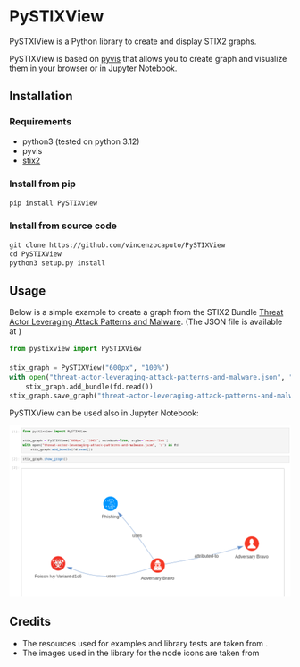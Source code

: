 # PySTIXView
PySTXIView is a Python library to create and display STIX2 graphs.

PySTIXView is based on [pyvis](https://github.com/WestHealth/pyvis/) that allows you to create graph and visualize them in your browser or in Jupyter Notebook.

## Installation

### Requirements
- python3 (tested on python 3.12)
- pyvis
- [stix2](https://github.com/oasis-open/cti-python-stix2)

### Install from pip
```
pip install PySTIXview
```

### Install from source code

```
git clone https://github.com/vincenzocaputo/PySTIXView
cd PySTIXView
python3 setup.py install
```

## Usage

Below is a simple example to create a graph from the STIX2 Bundle [Threat Actor Leveraging Attack Patterns and Malware](https://oasis-open.github.io/cti-documentation/examples/threat-actor-leveraging-attack-patterns-and-malware). (The JSON file is available at [](https://github.com/oasis-open/cti-documentation/blob/main/examples/example_json/threat-actor-leveraging-attack-patterns-and-malware.json))

```python
from pystixview import PySTIXView

stix_graph = PySTIXView("600px", "100%")
with open("threat-actor-leveraging-attack-patterns-and-malware.json", "r") as fd:
    stix_graph.add_bundle(fd.read())
stix_graph.save_graph("threat-actor-leveraging-attack-patterns-and-malware.html")
```

PySTIXView can be used also in Jupyter Notebook:

![](https://raw.githubusercontent.com/vincenzocaputo/PySTIXView/main/_media/jupyter_example.png)

## Credits

- The resources used for examples and library tests are taken from [](https://oasis-open.github.io/cti-documentation/stix/examples.html).
- The images used in the library for the node icons are taken from [](https://github.com/freetaxii/stix2-graphics)
